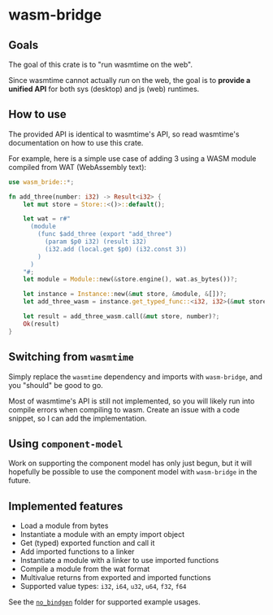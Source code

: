 # wasm-bridge

## Goals

The goal of this crate is to "run wasmtime on the web".

Since wasmtime cannot actually *run* on the web, the goal is to **provide a unified API** for both sys (desktop) and js (web) runtimes.

## How to use

The provided API is identical to wasmtime's API, so read wasmtime's documentation on how to use this crate.

For example, here is a simple use case of adding 3 using a WASM module compiled from WAT (WebAssembly text):

```rust
use wasm_bride::*;

fn add_three(number: i32) -> Result<i32> {
    let mut store = Store::<()>::default();

    let wat = r#"
      (module
        (func $add_three (export "add_three")
          (param $p0 i32) (result i32)
          (i32.add (local.get $p0) (i32.const 3))
        )
      )
    "#;
    let module = Module::new(&store.engine(), wat.as_bytes())?;

    let instance = Instance::new(&mut store, &module, &[])?;
    let add_three_wasm = instance.get_typed_func::<i32, i32>(&mut store, "add_three")?;

    let result = add_three_wasm.call(&mut store, number)?;
    Ok(result)
}
```

## Switching from `wasmtime`

Simply replace the `wasmtime` dependency and imports with `wasm-bridge`, and you "should" be good to go.

Most of wasmtime's API is still not implemented, so you will likely run into compile errors when compiling to wasm.
Create an issue with a code snippet, so I can add the implementation.

## Using `component-model`

Work on supporting the component model has only just begun, but it will hopefully be possible to use the component model with `wasm-bridge` in the future.

## Implemented features
- Load a module from bytes
- Instantiate a module with an empty import object
- Get (typed) exported function and call it
- Add imported functions to a linker
- Instantiate a module with a linker to use imported functions
- Compile a module from the wat format
- Multivalue returns from exported and imported functions
- Supported value types: `i32`, `i64`, `u32`, `u64`, `f32`, `f64`

See the [`no_bindgen`](tests/no_bindgen) folder for supported example usages.
